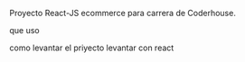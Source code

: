 Proyecto React-JS ecommerce para carrera de Coderhouse.

que uso

como levantar el priyecto levantar con react
